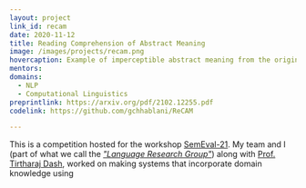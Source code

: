 ```yaml
---
layout: project
link_id: recam
date: 2020-11-12
title: Reading Comprehension of Abstract Meaning
image: /images/projects/recam.png
hovercaption: Example of imperceptible abstract meaning from the original dataset.
mentors:
domains:
  - NLP
  - Computational Linguistics
preprintlink: https://arxiv.org/pdf/2102.12255.pdf
codelink: https://github.com/gchhablani/ReCAM

---
```

This is a competition hosted for the workshop [SemEval-21](https://semeval.github.io/SemEval2021/tasks). My team and I (part of what we call the *["Language Research Group"](https://lrg.saidl.in/)*) along with [Prof. Tirtharaj Dash](https://www.bits-pilani.ac.in/goa/tirtharaj/profile), worked on making systems that incorporate domain knowledge using 